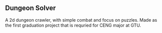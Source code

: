 ## Dungeon Solver
A 2d dungeon crawler, with simple combat and focus on puzzles. Made as the first graduation project that is requried for CENG major at GTU.